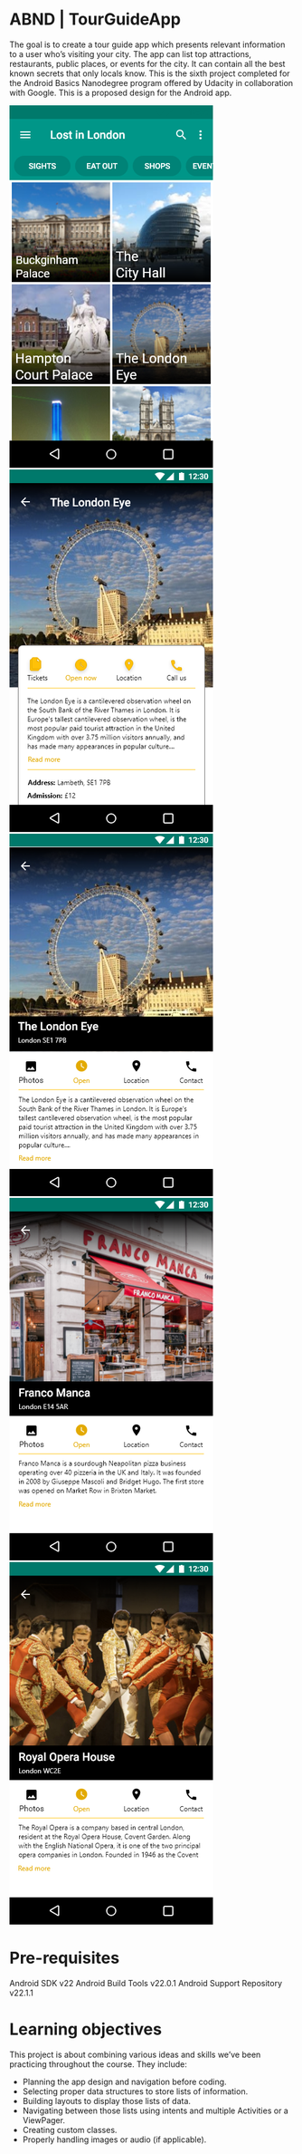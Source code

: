 # ABND | TourGuideApp

The goal is to create a tour guide app which presents relevant information to a user who’s visiting your city. The app can list top attractions, restaurants, public places, or events for the city. It can contain all the best known secrets that only locals know.
This is the sixth project completed for the Android Basics Nanodegree program offered by Udacity in collaboration with Google. This is a proposed design for the Android app.

![](MainScreen.png)
![](detail_screen_1.png) ![](DetailScreenPlaces.png)
![](DetailScreenEat.png) ![](DetailScreenEvents.png)

# Pre-requisites
Android SDK v22 Android Build Tools v22.0.1 Android Support Repository v22.1.1

# Learning objectives

This project is about combining various ideas and skills we’ve been practicing throughout the course. They include:

- Planning the app design and navigation before coding.
- Selecting proper data structures to store lists of information.
- Building layouts to display those lists of data.
- Navigating between those lists using intents and multiple Activities or a ViewPager.
- Creating custom classes.
- Properly handling images or audio (if applicable).
